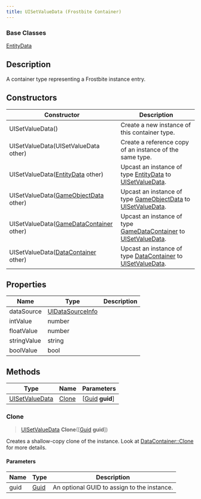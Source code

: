 ```yaml
---
title: UISetValueData (Frostbite Container)
---
```

### Base Classes

[EntityData](EntityData)

## Description

A container type representing a Frostbite instance entry.

## Constructors

| Constructor                                                               | Description                                                                                                         |
| ------------------------------------------------------------------------- | ------------------------------------------------------------------------------------------------------------------- |
| UISetValueData()                                                          | Create a new instance of this container type.                                                                       |
| UISetValueData(UISetValueData other)                                      | Create a reference copy of an instance of the same type.                                                            |
| UISetValueData([EntityData](EntityData) other)                            | Upcast an instance of type [EntityData](EntityData) to [UISetValueData](UISetValueData).                            |
| UISetValueData([GameObjectData](GameObjectData) other)                    | Upcast an instance of type [GameObjectData](GameObjectData) to [UISetValueData](UISetValueData).                    |
| UISetValueData([GameDataContainer](GameDataContainer) other)              | Upcast an instance of type [GameDataContainer](GameDataContainer) to [UISetValueData](UISetValueData).              |
| UISetValueData([DataContainer](/vext/ref/cls/shr/datacontainer) other) | Upcast an instance of type [DataContainer](/vext/ref/cls/shr/datacontainer) to [UISetValueData](UISetValueData). |

## Properties

| Name        | Type                                 | Description |
| ----------- | ------------------------------------ | ----------- |
| dataSource  | [UIDataSourceInfo](UIDataSourceInfo) |             |
| intValue    | number                               |             |
| floatValue  | number                               |             |
| stringValue | string                               |             |
| boolValue   | bool                                 |             |

## Methods

| Type                             | Name            | Parameters                                     |
| -------------------------------- | --------------- | ---------------------------------------------- |
| [UISetValueData](UISetValueData) | [Clone](#clone) | \[[Guid](/vext/ref/cls/shr/guid) **guid**\] |

### Clone

> [UISetValueData](UISetValueData) **Clone**(\[[Guid](/vext/ref/cls/shr/guid) **guid**\])

Creates a shallow-copy clone of the instance. Look at [DataContainer::Clone](/vext/ref/cls/shr/datacontainer#clone) for more details.

#### Parameters

| Name | Type         | Description                                 |
| ---- | ------------ | ------------------------------------------- |
| guid | [Guid](Guid) | An optional GUID to assign to the instance. |
